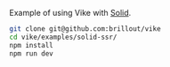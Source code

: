 Example of using Vike with [Solid](https://www.solidjs.com/).

```bash
git clone git@github.com:brillout/vike
cd vike/examples/solid-ssr/
npm install
npm run dev
```
